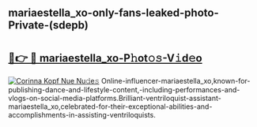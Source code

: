 ## mariaestella_xo-only-fans​-leaked-photo​-Private-(sdepb)


# <h2><a href="https://mediaupload.pro?title=mariaestella_xo&ref=git">🔗👉 🔴 mariaestella_xo-P𝚑ot𝚘𝚜-V𝚒d𝚎o</a></h2>

[![Corinna Kopf Nue Nu𝚍e𝚜](https://i.imgur.com/0qMVB7G.gif)](https://mediaupload.pro?title=mariaestella_xo&ref=git)
Online-influencer-mariaestella_xo,known-for-publishing-dance-and-lifestyle-content,-including-performances-and-vlogs-on-social-media-platforms.Brilliant-ventriloquist-assistant-mariaestella_xo,celebrated-for-their-exceptional-abilities-and-accomplishments-in-assisting-ventriloquists.  